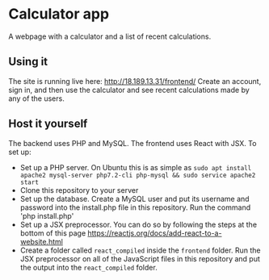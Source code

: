 # Calculator app
A webpage with a calculator and a list of recent calculations.

## Using it
The site is running live here: http://18.189.13.31/frontend/
Create an account, sign in, and then use the calculator and see recent calculations made by any of the users.

## Host it yourself
The backend uses PHP and MySQL. The frontend uses React with JSX. To set up:
* Set up a PHP server. On Ubuntu this is as simple as `sudo apt install apache2 mysql-server php7.2-cli php-mysql && sudo service apache2 start`
* Clone this repository to your server
* Set up the database. Create a MySQL user and put its username and password into the install.php file in this repository. Run the command 'php install.php'
* Set up a JSX preprocessor. You can do so by following the steps at the bottom of this page https://reactjs.org/docs/add-react-to-a-website.html
* Create a folder called `react_compiled` inside the `frontend` folder. Run the JSX preprocessor on all of the JavaScript files in this repository and put the output into the `react_compiled` folder.

